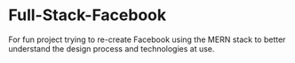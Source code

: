 # Full-Stack-Facebook
For fun project trying to re-create Facebook using the MERN stack to better understand the design process and technologies at use.
